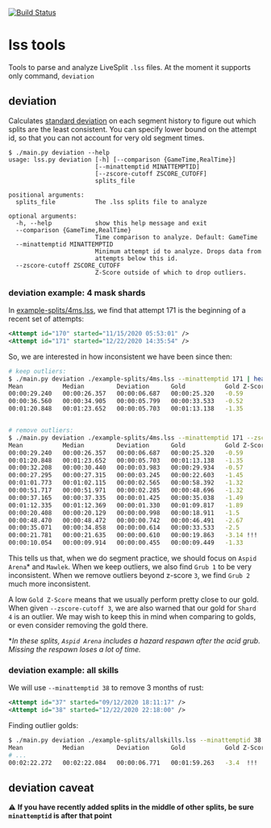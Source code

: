 [![Build Status](https://travis-ci.org/slaurent22/lss-tools.svg?branch=main)](https://travis-ci.org/slaurent22/lss-tools)

# lss tools

Tools to parse and analyze LiveSplit `.lss` files. At the moment it supports only command, `deviation`

## deviation
Calculates [standard deviation](https://en.wikipedia.org/wiki/Standard_deviation) on each segment history to figure out which splits are the least consistent. You can specify lower bound on the attempt id, so that you can not account for very old segment times.

```
$ ./main.py deviation --help
usage: lss.py deviation [-h] [--comparison {GameTime,RealTime}]
                        [--minattemptid MINATTEMPTID]
                        [--zscore-cutoff ZSCORE_CUTOFF]
                        splits_file

positional arguments:
  splits_file           The .lss splits file to analyze

optional arguments:
  -h, --help            show this help message and exit
  --comparison {GameTime,RealTime}
                        Time comparison to analyze. Default: GameTime
  --minattemptid MINATTEMPTID
                        Minimum attempt id to analyze. Drops data from
                        attempts below this id.
  --zscore-cutoff ZSCORE_CUTOFF
                        Z-Score outside of which to drop outliers.
```

### deviation example: 4 mask shards
In [example-splits/4ms.lss](./example-splits/4ms.lss), we find that attempt 171 is the beginning of a recent set of attempts:
```xml
<Attempt id="170" started="11/15/2020 05:53:01" />
<Attempt id="171" started="12/22/2020 14:35:54" />
```

So, we are interested in how inconsistent we have been since then:
```bash
# keep outliers:
$ ./main.py deviation ./example-splits/4ms.lss --minattemptid 171 | head -n 4
Mean           Median         Deviation      Gold           Gold Z-Score   Split Name
00:00:29.240   00:00:26.357   00:00:06.687   00:00:25.320   -0.59          Aspid Arena
00:00:36.560   00:00:34.905   00:00:05.799   00:00:33.533   -0.52          Grub 1
00:01:20.848   00:01:23.652   00:00:05.703   00:01:13.138   -1.35          Mawlek


# remove outliers:
$ ./main.py deviation ./example-splits/4ms.lss --minattemptid 171 --zscore-cutoff 3
Mean           Median         Deviation      Gold           Gold Z-Score   Split Name
00:00:29.240   00:00:26.357   00:00:06.687   00:00:25.320   -0.59          Aspid Arena
00:01:20.848   00:01:23.652   00:00:05.703   00:01:13.138   -1.35          Mawlek
00:00:32.208   00:00:30.440   00:00:03.983   00:00:29.934   -0.57          Grub 2
00:00:27.295   00:00:27.315   00:00:03.245   00:00:22.603   -1.45          Grub 5
00:01:01.773   00:01:02.115   00:00:02.565   00:00:58.392   -1.32          Gruz Mother
00:00:51.717   00:00:51.971   00:00:02.285   00:00:48.696   -1.32          Grub 3
00:00:37.165   00:00:37.335   00:00:01.425   00:00:35.038   -1.49          Shard 2
00:01:12.335   00:01:12.369   00:00:01.330   00:01:09.817   -1.89          Dirtmouth
00:00:20.408   00:00:20.129   00:00:00.998   00:00:18.911   -1.5           Grub 4
00:00:48.470   00:00:48.472   00:00:00.742   00:00:46.491   -2.67          Shard 3
00:00:35.071   00:00:34.858   00:00:00.614   00:00:33.533   -2.5           Grub 1
00:00:21.781   00:00:21.635   00:00:00.610   00:00:19.863   -3.14 !!!      Shard 4
00:00:10.054   00:00:09.914   00:00:00.455   00:00:09.449   -1.33          Shard 1
```

This tells us that, when we do segment practice, we should focus on `Aspid Arena`* and `Mawlek`. When we keep outliers, we also find `Grub 1` to be very inconsistent. When we remove outliers beyond z-score `3`, we find `Grub 2` much more inconsistent.

A low `Gold Z-Score` means that we usually perform pretty close to our gold. When given `--zscore-cutoff 3`, we are also warned that our gold for `Shard 4` is an outlier. We may wish to keep this in mind when comparing to golds, or even consider removing the gold there.

*_In these splits, `Aspid Arena` includes a hazard respawn after the acid grub. Missing the respawn loses a lot of time._

### deviation example: all skills
We will use `--minattemptid 38` to remove 3 months of rust:

```xml
<Attempt id="37" started="09/12/2020 18:11:17" />
<Attempt id="38" started="12/22/2020 22:18:00" />
```

Finding outlier golds:
```bash
$ ./main.py deviation ./example-splits/allskills.lss --minattemptid 38 --zscore-cutoff 3
Mean           Median         Deviation      Gold           Gold Z-Score   Split Name
# ...
00:02:22.272   00:02:22.084   00:00:06.771   00:01:59.263   -3.4  !!!      Great Slash
```

## deviation caveat

⚠ **If you have recently added splits in the middle of other splits, be sure `minattemptid` is after that point**
